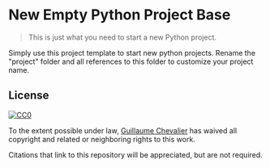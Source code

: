 # New Empty Python Project Base

> This is just what you need to start a new Python project.

Simply use this project template to start new python projects. Rename the "project" folder and all references to this folder to customize your project name. 

## License

[![CC0](http://mirrors.creativecommons.org/presskit/buttons/88x31/svg/cc-zero.svg)](https://creativecommons.org/publicdomain/zero/1.0/)

To the extent possible under law, [Guillaume Chevalier](https://github.com/guillaume-chevalier) has waived all copyright and related or neighboring rights to this work.

Citations that link to this repository will be appreciated, but are not required. 


